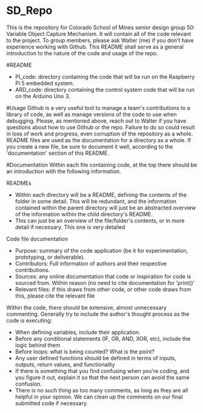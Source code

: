 # SD_Repo
This is the repository for Colorado School of Mines senior design group 50: Variable Object Capture Mechanism. It will contain all of the code relevant to the project. To group members, please ask Walter (me) if you don't have experience working with Github. This README shall serve as a general introduction to the nature of the code and usage of the repo. 

#README
* PI_code: directory containing the code that will be run on the Raspberry Pi 5 embedded system.
* ARD_code: directory containing the control system code that will be run on the Arduino Uno 3. 

#Usage
Github is a very useful tool to manage a team's contributions to a library of code, as well as manage versions of the code to use when debugging. Please, as mentioned above, reach out to Walter if you have questions about how to use Github or the repo. Failure to do so could result in loss of work and progress, even corruption of the repository as a whole. README files are used as the documentation for a directory as a whole. If you create a new file, be sure to document it well, according to the 'documentation' section of this README.

#Documentation
Within each file containing code, at the top there should be an introduction with the following information.

READMEs
* Within each directory will be a README, defining the contents of the folder in some detail. This will be redundant, and the information contained within the parent directory will just be an abstracted overview of the information within the child directory's README.
* This can just be an overview of the file/folder's contents, or in more detail if necessary. This one is very detailed

Code file documentation
* Purpose: summary of the code application (be it for experimentation, prototyping, or deliverable).
* Contributors: Full information of authors and their respective contributions.
* Sources: any online documentation that code or inspiration for code is sourced from. Within reason (no need to cite documentation for 'print()'
* Relevant files: if this draws from other code, or other code draws from this, please cite the relevant file

Within the code, there should be extensive, almost unnecessary commenting. Generally try to include the author's thought process as the code is executing:
* When defining variables, include their application.
* Before any conditional statements (IF, OR, AND, XOR, etc), include the logic behind them
* Before loops: what is being counted? What is the point?
* Any user defined functions should be defined in terms of inputs, outputs, return values, and functionality
* If there is something that you find confusing when you're coding, and you figure it out, explain it so that the next person can avoid the same confusion.
* There is no such thing as too many comments, as long as they are all helpful in your opinion. We can clean up the comments on our final submitted code if necessary. 

